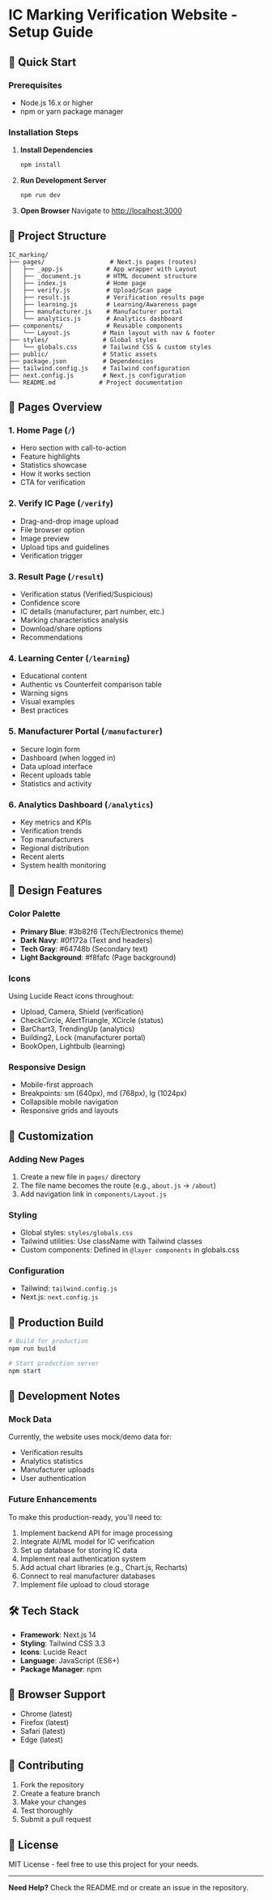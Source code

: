 # IC Marking Verification Website - Setup Guide

## 🚀 Quick Start

### Prerequisites
- Node.js 16.x or higher
- npm or yarn package manager

### Installation Steps

1. **Install Dependencies**
   ```bash
   npm install
   ```

2. **Run Development Server**
   ```bash
   npm run dev
   ```

3. **Open Browser**
   Navigate to [http://localhost:3000](http://localhost:3000)

## 📁 Project Structure

```
IC_marking/
├── pages/                  # Next.js pages (routes)
│   ├── _app.js            # App wrapper with Layout
│   ├── _document.js       # HTML document structure
│   ├── index.js           # Home page
│   ├── verify.js          # Upload/Scan page
│   ├── result.js          # Verification results page
│   ├── learning.js        # Learning/Awareness page
│   ├── manufacturer.js    # Manufacturer portal
│   └── analytics.js       # Analytics dashboard
├── components/            # Reusable components
│   └── Layout.js         # Main layout with nav & footer
├── styles/               # Global styles
│   └── globals.css       # Tailwind CSS & custom styles
├── public/               # Static assets
├── package.json          # Dependencies
├── tailwind.config.js    # Tailwind configuration
├── next.config.js        # Next.js configuration
└── README.md            # Project documentation
```

## 🎨 Pages Overview

### 1. Home Page (`/`)
- Hero section with call-to-action
- Feature highlights
- Statistics showcase
- How it works section
- CTA for verification

### 2. Verify IC Page (`/verify`)
- Drag-and-drop image upload
- File browser option
- Image preview
- Upload tips and guidelines
- Verification trigger

### 3. Result Page (`/result`)
- Verification status (Verified/Suspicious)
- Confidence score
- IC details (manufacturer, part number, etc.)
- Marking characteristics analysis
- Download/share options
- Recommendations

### 4. Learning Center (`/learning`)
- Educational content
- Authentic vs Counterfeit comparison table
- Warning signs
- Visual examples
- Best practices

### 5. Manufacturer Portal (`/manufacturer`)
- Secure login form
- Dashboard (when logged in)
- Data upload interface
- Recent uploads table
- Statistics and activity

### 6. Analytics Dashboard (`/analytics`)
- Key metrics and KPIs
- Verification trends
- Top manufacturers
- Regional distribution
- Recent alerts
- System health monitoring

## 🎨 Design Features

### Color Palette
- **Primary Blue**: #3b82f6 (Tech/Electronics theme)
- **Dark Navy**: #0f172a (Text and headers)
- **Tech Gray**: #64748b (Secondary text)
- **Light Background**: #f8fafc (Page background)

### Icons
Using Lucide React icons throughout:
- Upload, Camera, Shield (verification)
- CheckCircle, AlertTriangle, XCircle (status)
- BarChart3, TrendingUp (analytics)
- Building2, Lock (manufacturer portal)
- BookOpen, Lightbulb (learning)

### Responsive Design
- Mobile-first approach
- Breakpoints: sm (640px), md (768px), lg (1024px)
- Collapsible mobile navigation
- Responsive grids and layouts

## 🔧 Customization

### Adding New Pages
1. Create a new file in `pages/` directory
2. The file name becomes the route (e.g., `about.js` → `/about`)
3. Add navigation link in `components/Layout.js`

### Styling
- Global styles: `styles/globals.css`
- Tailwind utilities: Use className with Tailwind classes
- Custom components: Defined in `@layer components` in globals.css

### Configuration
- Tailwind: `tailwind.config.js`
- Next.js: `next.config.js`

## 🚀 Production Build

```bash
# Build for production
npm run build

# Start production server
npm start
```

## 📝 Development Notes

### Mock Data
Currently, the website uses mock/demo data for:
- Verification results
- Analytics statistics
- Manufacturer uploads
- User authentication

### Future Enhancements
To make this production-ready, you'll need to:
1. Implement backend API for image processing
2. Integrate AI/ML model for IC verification
3. Set up database for storing IC data
4. Implement real authentication system
5. Add actual chart libraries (e.g., Chart.js, Recharts)
6. Connect to real manufacturer databases
7. Implement file upload to cloud storage

## 🛠️ Tech Stack

- **Framework**: Next.js 14
- **Styling**: Tailwind CSS 3.3
- **Icons**: Lucide React
- **Language**: JavaScript (ES6+)
- **Package Manager**: npm

## 📱 Browser Support

- Chrome (latest)
- Firefox (latest)
- Safari (latest)
- Edge (latest)

## 🤝 Contributing

1. Fork the repository
2. Create a feature branch
3. Make your changes
4. Test thoroughly
5. Submit a pull request

## 📄 License

MIT License - feel free to use this project for your needs.

---

**Need Help?** Check the README.md or create an issue in the repository.
